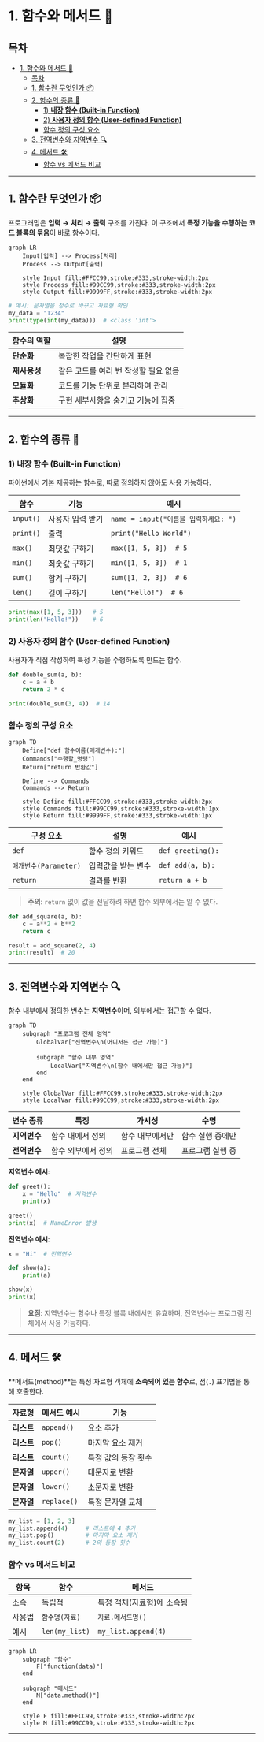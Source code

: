 # 1. 함수와 메서드 🧰

## 목차
- [1. 함수와 메서드 🧰](#1-함수와-메서드-)
  - [목차](#목차)
  - [1. 함수란 무엇인가 📦](#1-함수란-무엇인가-)
  - [2. 함수의 종류 🔀](#2-함수의-종류-)
    - [1) **내장 함수 (Built-in Function)**](#1-내장-함수-built-in-function)
    - [2) **사용자 정의 함수 (User-defined Function)**](#2-사용자-정의-함수-user-defined-function)
    - [함수 정의 구성 요소](#함수-정의-구성-요소)
  - [3. 전역변수와 지역변수 🔍](#3-전역변수와-지역변수-)
  - [4. 메서드 🛠️](#4-메서드-️)
    - [함수 vs 메서드 비교](#함수-vs-메서드-비교)

---

## 1. 함수란 무엇인가 📦

프로그래밍은 **입력 → 처리 → 출력** 구조를 가진다. 이 구조에서 **특정 기능을 수행하는 코드 블록의 묶음**이 바로 함수이다.

```mermaid
graph LR
    Input[입력] --> Process[처리]
    Process --> Output[출력]
    
    style Input fill:#FFCC99,stroke:#333,stroke-width:2px
    style Process fill:#99CC99,stroke:#333,stroke-width:2px
    style Output fill:#9999FF,stroke:#333,stroke-width:2px
```

```python
# 예시: 문자열을 정수로 바꾸고 자료형 확인
my_data = "1234"
print(type(int(my_data)))  # <class 'int'>
```

| 함수의 역할 | 설명 |
|------------|------|
| **단순화** | 복잡한 작업을 간단하게 표현 |
| **재사용성** | 같은 코드를 여러 번 작성할 필요 없음 |
| **모듈화** | 코드를 기능 단위로 분리하여 관리 |
| **추상화** | 구현 세부사항을 숨기고 기능에 집중 |

---

## 2. 함수의 종류 🔀

### 1) **내장 함수 (Built-in Function)**

파이썬에서 기본 제공하는 함수로, 따로 정의하지 않아도 사용 가능하다.

| 함수 | 기능 | 예시 |
|------|------|------|
| `input()` | 사용자 입력 받기 | `name = input("이름을 입력하세요: ")` |
| `print()` | 출력 | `print("Hello World")` |
| `max()` | 최댓값 구하기 | `max([1, 5, 3])  # 5` |
| `min()` | 최솟값 구하기 | `min([1, 5, 3])  # 1` |
| `sum()` | 합계 구하기 | `sum([1, 2, 3])  # 6` |
| `len()` | 길이 구하기 | `len("Hello!")  # 6` |

```python
print(max([1, 5, 3]))   # 5
print(len("Hello!"))    # 6
```

### 2) **사용자 정의 함수 (User-defined Function)**

사용자가 직접 작성하여 특정 기능을 수행하도록 만드는 함수.

```python
def double_sum(a, b):
    c = a + b
    return 2 * c

print(double_sum(3, 4))  # 14
```

### 함수 정의 구성 요소

```mermaid
graph TD
    Define["def 함수이름(매개변수):"]
    Commands["수행할_명령"]
    Return["return 반환값"]
    
    Define --> Commands
    Commands --> Return
    
    style Define fill:#FFCC99,stroke:#333,stroke-width:2px
    style Commands fill:#99CC99,stroke:#333,stroke-width:1px
    style Return fill:#9999FF,stroke:#333,stroke-width:1px
```

| 구성 요소 | 설명 | 예시 |
|----------|------|------|
| `def` | 함수 정의 키워드 | `def greeting():` |
| `매개변수(Parameter)` | 입력값을 받는 변수 | `def add(a, b):` |
| `return` | 결과를 반환 | `return a + b` |

> **주의**: `return` 없이 값을 전달하려 하면 함수 외부에서는 알 수 없다.

```python
def add_square(a, b):
    c = a**2 + b**2
    return c

result = add_square(2, 4)
print(result)  # 20
```

---

## 3. 전역변수와 지역변수 🔍

함수 내부에서 정의한 변수는 **지역변수**이며, 외부에서는 접근할 수 없다.

```mermaid
graph TD
    subgraph "프로그램 전체 영역"
        GlobalVar["전역변수\n(어디서든 접근 가능)"]
        
        subgraph "함수 내부 영역"
            LocalVar["지역변수\n(함수 내에서만 접근 가능)"]
        end
    end
    
    style GlobalVar fill:#FFCC99,stroke:#333,stroke-width:2px
    style LocalVar fill:#99CC99,stroke:#333,stroke-width:2px
```

| 변수 종류 | 특징 | 가시성 | 수명 |
|----------|------|--------|------|
| **지역변수** | 함수 내에서 정의 | 함수 내부에서만 | 함수 실행 중에만 |
| **전역변수** | 함수 외부에서 정의 | 프로그램 전체 | 프로그램 실행 중 |

**지역변수 예시**:
```python
def greet():
    x = "Hello"  # 지역변수
    print(x)

greet()
print(x)  # NameError 발생
```

**전역변수 예시**:
```python
x = "Hi"  # 전역변수

def show(a):
    print(a)

show(x)
print(x)
```

> **요점**: 지역변수는 함수나 특정 블록 내에서만 유효하며, 전역변수는 프로그램 전체에서 사용 가능하다.

---

## 4. 메서드 🛠️

**메서드(method)**는 특정 자료형 객체에 **소속되어 있는 함수**로, 점(`.`) 표기법을 통해 호출한다.

| 자료형 | 메서드 예시 | 기능 |
|-------|------------|------|
| **리스트** | `append()` | 요소 추가 |
| **리스트** | `pop()` | 마지막 요소 제거 |
| **리스트** | `count()` | 특정 값의 등장 횟수 |
| **문자열** | `upper()` | 대문자로 변환 |
| **문자열** | `lower()` | 소문자로 변환 |
| **문자열** | `replace()` | 특정 문자열 교체 |

```python
my_list = [1, 2, 3]
my_list.append(4)     # 리스트에 4 추가
my_list.pop()         # 마지막 요소 제거
my_list.count(2)      # 2의 등장 횟수
```

### 함수 vs 메서드 비교

| 항목     | 함수                      | 메서드                             |
|----------|---------------------------|-------------------------------------|
| 소속     | 독립적                    | 특정 객체(자료형)에 소속됨         |
| 사용법   | `함수명(자료)`            | `자료.메서드명()`                  |
| 예시     | `len(my_list)`            | `my_list.append(4)`                |

```mermaid
graph LR
    subgraph "함수"
        F["function(data)"]
    end
    
    subgraph "메서드"
        M["data.method()"]
    end
    
    style F fill:#FFCC99,stroke:#333,stroke-width:2px
    style M fill:#99CC99,stroke:#333,stroke-width:2px
```

---

